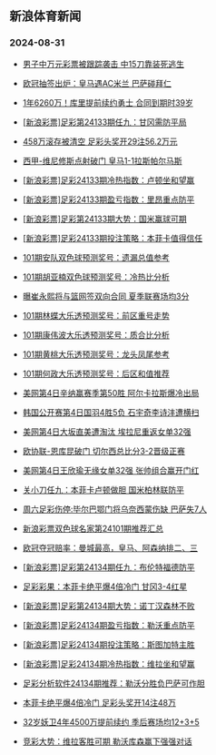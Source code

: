 ## 新浪体育新闻 
### 2024-08-31

+ [男子中万元彩票被跟踪袭击 中15刀靠装死逃生](https://sports.sina.com.cn/l/2024-08-30/doc-incmkivv9307383.shtml)

+ [欧冠抽签出炉：皇马遇AC米兰 巴萨碰拜仁](https://sports.sina.com.cn/g/pl/2024-08-30/doc-incmkqcq0437527.shtml)

+ [1年6260万！库里提前续约勇士 合同到期时39岁](https://sports.sina.com.cn/basketball/nba/2024-08-30/doc-incmkumq2450638.shtml)

+ [[新浪彩票]足彩第24133期任九：甘冈需防平局](https://sports.sina.com.cn/l/2024-08-30/doc-incmkqcq0411203.shtml)

+ [458万滚存被清空 足彩头奖开29注56.2万元](https://sports.sina.com.cn/l/2024-08-30/doc-incmkqcq0407238.shtml)

+ [西甲-维尼修斯点射破门 皇马1-1拉斯帕尔马斯](https://sports.sina.com.cn/g/laliga/2024-08-30/doc-incmkqct9209979.shtml)

+ [[新浪彩票]足彩24133期冷热指数：卢顿坐和望赢](https://sports.sina.com.cn/l/2024-08-30/doc-incmkqct9198053.shtml)

+ [[新浪彩票]足彩24133期盈亏指数：里昂重点防平](https://sports.sina.com.cn/l/2024-08-30/doc-incmkqcn3635618.shtml)

+ [[新浪彩票]足彩第24133期大势：国米赢球可期](https://sports.sina.com.cn/l/2024-08-30/doc-incmkqcq0410496.shtml)

+ [[新浪彩票]足彩24133期投注策略：本菲卡值得信任](https://sports.sina.com.cn/l/2024-08-30/doc-incmkqcn3636361.shtml)

+ [101期安队双色球预测奖号：遗漏总值参考](https://sports.sina.com.cn/l/2024-08-30/doc-incmmezn6576725.shtml)

+ [101期胡亚楠双色球预测奖号：冷热比分析](https://sports.sina.com.cn/l/2024-08-30/doc-incmmezn6577921.shtml)

+ [曝崔永熙将与篮网签双向合同 夏季联赛场均3分](https://sports.sina.com.cn/basketball/nba/2024-08-30/doc-incmmvwy0007712.shtml)

+ [101期林蝶大乐透预测奖号：前区重号走势](https://sports.sina.com.cn/l/2024-08-30/doc-incmmezh0214879.shtml)

+ [101期康伟波大乐透预测奖号：质合比分析](https://sports.sina.com.cn/l/2024-08-30/doc-incmmmia3383777.shtml)

+ [101期黄桃大乐透预测奖号：龙头凤尾参考](https://sports.sina.com.cn/l/2024-08-30/doc-incmmezn6571070.shtml)

+ [101期何政大乐透预测奖号：后区和值推荐](https://sports.sina.com.cn/l/2024-08-30/doc-incmmeze3435726.shtml)

+ [美网第4日辛纳赢赛季第50胜 阿尔卡拉斯爆冷出局](https://sports.sina.com.cn/tennis/atp/2024-08-30/doc-incmmezn6618061.shtml)

+ [韩国公开赛第4日国羽4胜5负 石宇奇李诗沣遭横扫](https://sports.sina.com.cn/others/badmin/2024-08-30/doc-incmmmie0193185.shtml)

+ [美网第4日大坂直美遭淘汰 埃拉尼重返女单32强](https://sports.sina.com.cn/tennis/wta/2024-08-30/doc-incmkyth3544407.shtml)

+ [欧协联-恩库昆破门 切尔西总比分3-2晋级正赛](https://sports.sina.com.cn/g/pl/2024-08-30/doc-incmkqcs2457863.shtml)

+ [美网第4日王欣瑜无缘女单32强 张帅组合赢开门红](https://sports.sina.com.cn/tennis/china/2024-08-30/doc-incmkytk0303809.shtml)

+ [关小刀任九：本菲卡卢顿做胆 国米柏林联防平](https://sports.sina.com.cn/l/2024-08-30/doc-incmmezq3372463.shtml)

+ [周六足彩伤停:毕尔巴鄂门将乌奈西蒙伤缺 巴萨失7人](https://sports.sina.com.cn/l/2024-08-30/doc-incmkumq2448224.shtml)

+ [新浪彩票双色球名家第24101期推荐汇总](https://sports.sina.com.cn/l/2024-08-30/doc-incmmezn6588958.shtml)

+ [欧冠夺冠赔率：曼城最高，皇马、阿森纳排二、三](https://sports.sina.com.cn/g/2024-08-31/doc-incmnhny6224907.shtml)

+ [[新浪彩票]足彩第24134期任九：布伦特福德防平](https://sports.sina.com.cn/l/2024-08-31/doc-incmntap9678940.shtml)

+ [足彩彩果：本菲卡绝平爆4倍冷门 甘冈3-4红星](https://sports.sina.com.cn/l/2024-08-31/doc-incmntan2898365.shtml)

+ [[新浪彩票]足彩第24134期大势：诺丁汉森林不败](https://sports.sina.com.cn/l/2024-08-31/doc-incmntau6132906.shtml)

+ [[新浪彩票]足彩24134期盈亏指数：勒沃重点防平](https://sports.sina.com.cn/l/2024-08-31/doc-incmntau6134019.shtml)

+ [[新浪彩票]足彩24134期投注策略：斯图加特主胜](https://sports.sina.com.cn/l/2024-08-31/doc-incmntan2903068.shtml)

+ [[新浪彩票]足彩24134期冷热指数：维拉坐和望赢](https://sports.sina.com.cn/l/2024-08-31/doc-incmntau6131159.shtml)

+ [足彩分析软件24134期推荐：勒沃分胜负巴萨可作胆](https://sports.sina.com.cn/l/2024-08-31/doc-incmntaw2885151.shtml)

+ [本菲卡绝平爆4倍冷门 足彩头奖开14注48万](https://sports.sina.com.cn/l/2024-08-31/doc-incmntan2898365.shtml)

+ [32岁妖卫4年4500万提前续约 季后赛场均12+3+5](https://sports.sina.com.cn/basketball/nba/2024-08-31/doc-incmntap9660187.shtml)

+ [竞彩大势：维拉客胜可期 勒沃库森赢下强强对话](https://sports.sina.com.cn/l/2024-08-31/doc-incmntaw2886399.shtml)

